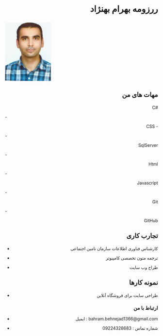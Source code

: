 # <p dir="rtl" align="right">ررزومه بهرام بهنژاد</p>
<img src="profile.png">


## <p dir="rtl" align="right">مهات های من</p>
 <p align="right">C#</p>
- <p align="right">CSS -</p>
- <p align="right">SqlServer</p>
- <p align="right">Html</p>
- <p align="right">Javascript</p>
- <p align="right">Git</p>
- <p align="right">GitHub</p>

## <p align="right">تجارب کاری</p>
-    <p align="right">کارشناس فناوری اطلاعات سازمان تامین اجتماعی</p>
-   <p align="right">ترجمه متون تخصصی کامپیوتر</p>
- <p align="right">طراح وب سایت</p>
## <p align="right">نمونه کارها</p>
+ <p align="right">طراحی سایت برای فروشگاه آنلاین</p>
### <p align="right">ارتباط با من</p>
-  <p align="right">ایمیل : bahram.behnejad1366@gmail.com</p>
-  <p align="right">شماره تماس : 09224328683</p>
